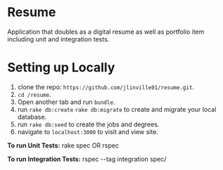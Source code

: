 # Resume

Application that doubles as a digital resume as well as portfolio item including unit and integration tests.

# Setting up Locally

1. clone the repo: `https://github.com/jlinville01/resume.git`.
2. `cd /resume`.
3. Open another tab and run `bundle`.
4. run `rake db:create` `rake db:migrate` to create and migrate your local database.
5. run `rake db:seed` to create the jobs and degrees.
6. navigate to `localhost:3000` to visit and view site.

**To run Unit Tests:**
rake spec OR rspec

**To run Integration Tests:**
rspec --tag integration spec/
